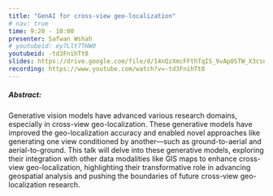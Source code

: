 ```yaml
---
title: "GenAI for cross-view geo-localization"
# nav: true
time: 9:20 - 10:00
presenter: Safwan Wshah
# youtubeid: ey7Llt7THW0
youtubeid: -td3FnihTt8
slides: https://drive.google.com/file/d/14nQzXmcFFthTqIS_9vAp0STW_X3csnG7/view?usp=sharing
recording: https://www.youtube.com/watch?v=-td3FnihTt8
---
```


##### Abstract:
Generative vision models have advanced various research domains, especially in cross-view geo-localization. These generative models have improved the geo-localization accuracy and enabled novel approaches like generating one view conditioned by another—such as ground-to-aerial and aerial-to-ground. This talk will delve into these generative models, exploring their integration with other data modalities like GIS maps to enhance cross-view geo-localization, highlighting their transformative role in advancing geospatial analysis and pushing the boundaries of future cross-view geo-localization research.
